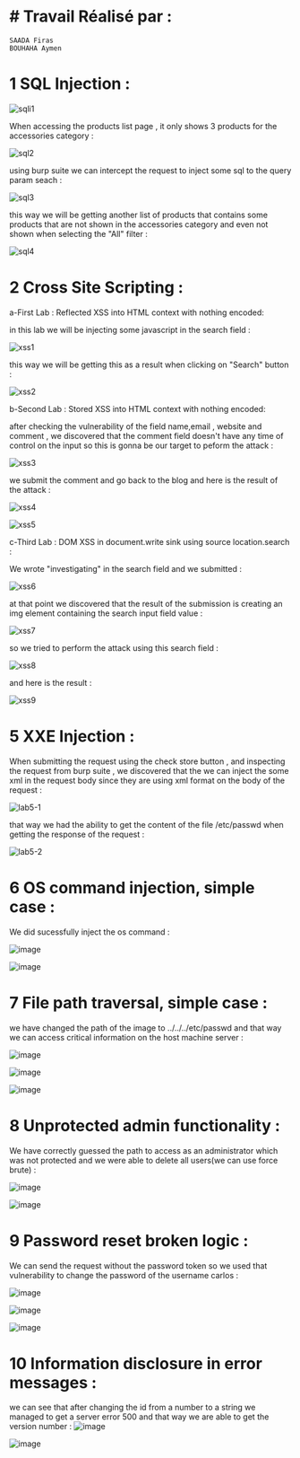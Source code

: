 
# # Travail Réalisé par :
    SAADA Firas
    BOUHAHA Aymen


# 1 SQL Injection :

![sqli1](https://github.com/firassaada/DevSecops-Lab/assets/92325496/4c51337c-6568-41a8-8aa9-f3dac26ac587)


When accessing the products list page , it only shows 3 products for the accessories category : 

![sql2](https://github.com/firassaada/DevSecops-Lab/assets/92325496/10f38e27-bf8e-44f5-bd32-fc4b56a36b94)

using burp suite we can intercept the request to inject some sql to the query param seach :

![sql3](https://github.com/firassaada/DevSecops-Lab/assets/92325496/0baae785-7fde-46cd-a6a8-2f3c887b0a08)

this way we will be getting another list of products that contains some products that are not shown in the accessories category and even not shown when selecting the "All" filter :

![sql4](https://github.com/firassaada/DevSecops-Lab/assets/92325496/48a0e959-2b7c-4ae2-ac11-dc5a52f72827)

# 2 Cross Site Scripting :

a-First Lab : Reflected XSS into HTML context with nothing encoded:

in this lab we will be injecting some javascript in the search field : 

![xss1](https://github.com/firassaada/DevSecops-Lab/assets/92325496/5c108eb6-495a-407f-889a-72d186dda0ce)

this way we will be getting this as a result when clicking on "Search" button :

![xss2](https://github.com/firassaada/DevSecops-Lab/assets/92325496/41c53e32-0909-45ce-a4ff-1984014650f5)

b-Second Lab : Stored XSS into HTML context with nothing encoded:

after checking the vulnerability of the field name,email , website and comment , we discovered that the comment field doesn't have any time of control on the input so this is gonna be our target to peform the attack :

![xss3](https://github.com/firassaada/DevSecops-Lab/assets/92325496/ace7f98c-90ad-4e38-ab24-dac0ab2b8c78)

we submit the comment and go back to the blog and here is the result of the attack :

![xss4](https://github.com/firassaada/DevSecops-Lab/assets/92325496/378505da-de36-45f6-b882-8fa4444741f0)

![xss5](https://github.com/firassaada/DevSecops-Lab/assets/92325496/7695f7db-1288-4444-b351-31ec4c9da343)

c-Third Lab : DOM XSS in document.write sink using source location.search :

We wrote "investigating" in the search field and we submitted : 

![xss6](https://github.com/firassaada/DevSecops-Lab/assets/92325496/0e50ec41-185f-439e-b4f2-6ccd2d668075)

at that point we discovered that the result of the submission is creating an img element containing the search input field value : 

![xss7](https://github.com/firassaada/DevSecops-Lab/assets/92325496/d3964339-605c-43c4-8561-7a3401b6d89a)

so we tried to perform the attack using this search field :

![xss8](https://github.com/firassaada/DevSecops-Lab/assets/92325496/a2e92473-80ff-437e-9d2c-e14054b91188)

and here is the result :

![xss9](https://github.com/firassaada/DevSecops-Lab/assets/92325496/dded7528-7875-41d0-b48a-9d958751209e)

# 5 XXE Injection : 

When submitting the request using the check store button , and inspecting the request from burp suite , we discovered that the we can inject the some xml in the request body since they are using xml format on the body of the request : 

![lab5-1](https://github.com/firassaada/DevSecops-Lab/assets/92325496/43ae139a-1bef-436b-bf86-2feed6a6568c)

that way we had the ability to get the content of the file /etc/passwd when getting the response of the request : 

![lab5-2](https://github.com/firassaada/DevSecops-Lab/assets/92325496/170435d0-0630-421e-998f-b5ed5a685dca)


# 6  OS command injection, simple case :

We did sucessfully inject the os command :

![image](https://github.com/firassaada/DevSecops-Lab/assets/94303698/465e6a75-69c7-4ed3-a14c-d56cfaeb3428)

![image](https://github.com/firassaada/DevSecops-Lab/assets/94303698/4e2632e0-8627-4407-be4d-e9148a537b34)

# 7 File path traversal, simple case :

we have changed the path of the image to ../../../etc/passwd and that way we can access critical information on the host machine server :

![image](https://github.com/firassaada/DevSecops-Lab/assets/94303698/ad12a04f-2dfe-4178-96ea-55933f9803c6)

![image](https://github.com/firassaada/DevSecops-Lab/assets/94303698/b7af17a2-7c01-4e4d-ad42-aefe51e30523)

![image](https://github.com/firassaada/DevSecops-Lab/assets/94303698/8ec401be-0ace-4664-9b6f-2a84b5acbe4d)

# 8  Unprotected admin functionality :

We have correctly guessed the path to access as an administrator which was not protected and we were able to delete all users(we can use force brute) :

![image](https://github.com/firassaada/DevSecops-Lab/assets/94303698/d30c1f48-9751-406d-9066-d1720c45d177)

![image](https://github.com/firassaada/DevSecops-Lab/assets/94303698/6a133f12-2650-4e29-ba22-e7b0a1f82209)

# 9 Password reset broken logic :

We can send the request without the password token so we used that vulnerability to change the password of the username carlos :

![image](https://github.com/firassaada/DevSecops-Lab/assets/94303698/64ab10ce-7b9f-4456-906b-6910151e1703)

![image](https://github.com/firassaada/DevSecops-Lab/assets/94303698/f49dbcf1-bbd4-46c5-b66d-20b6a348ac05)

![image](https://github.com/firassaada/DevSecops-Lab/assets/94303698/f3d32a17-7cdd-4253-b3fd-525acbc96261)

# 10  Information disclosure in error messages : 

we can see that after changing the id from a number to a string we managed to get a
server error 500 and that way we are able to get the version number :
![image](https://github.com/firassaada/DevSecops-Lab/assets/94303698/9155b6a0-afed-40ae-b0b6-822355be7eb1)

![image](https://github.com/firassaada/DevSecops-Lab/assets/94303698/75a55d49-d425-41bc-9f56-be96753d70f1)
